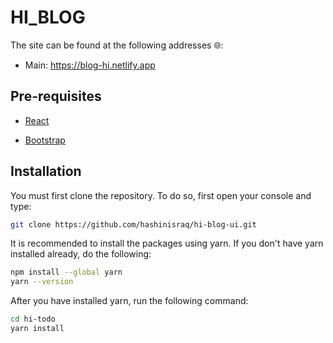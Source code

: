 # HI_BLOG

The site can be found at the following addresses 🌐:

- Main: <https://blog-hi.netlify.app>

## Pre-requisites

- [React](https://reactjs.org/)

- [Bootstrap](https://react-bootstrap.github.io/)

## Installation

You must first clone the repository. To do so, first open your console and type:

```bash
git clone https://github.com/hashinisraq/hi-blog-ui.git
```

It is recommended to install the packages using yarn.
If you don't have yarn installed already, do the following:

```bash
npm install --global yarn
yarn --version
```

After you have installed yarn, run the following command:

```bash
cd hi-todo
yarn install
```
